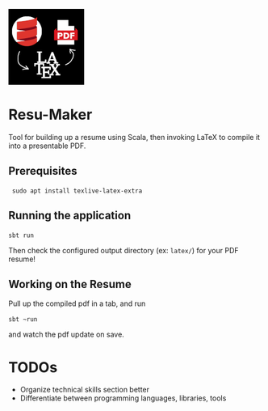 ![logo](resumaker_icon.png)


# Resu-Maker

Tool for building up a resume using Scala, then invoking LaTeX to compile it into a presentable PDF.

## Prerequisites
```shell
 sudo apt install texlive-latex-extra
```

## Running the application

```shell
sbt run
```

Then check the configured output directory (ex: `latex/`) for your PDF resume!

## Working on the Resume

Pull up the compiled pdf in a tab, and run

```shell
sbt ~run
```
and watch the pdf update on save.

# TODOs
 - Organize technical skills section better
  - Differentiate between programming languages, libraries, tools